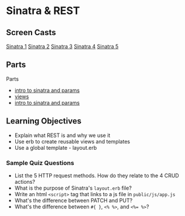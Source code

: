 # Sinatra & REST

## Screen Casts

[Sinatra 1](https://www.youtube.com/watch?v=ddLEgAjsyP0)
[Sinatra 2](https://www.youtube.com/watch?v=4gilpAcCHpI)
[Sinatra 3](https://www.youtube.com/watch?v=8HYqwTGbrIY)
[Sinatra 4](https://www.youtube.com/watch?v=p8ZhfoMsqaM)
[Sinatra 5](https://www.youtube.com/watch?v=K1DtJCOsrpU)

## Parts

Parts

* [intro to sinatra and params](intro-and-params.md)
* [views](views.md)
* [intro to sinatra and params](intro-and-params.md)

## Learning Objectives

- Explain what REST is and why we use it
- Use erb to create reusable views and templates
- Use a global template - layout.erb


### Sample Quiz Questions

- List the 5 HTTP request methods. How do they relate to the 4 CRUD actions?
- What is the purpose of Sinatra's `layout.erb` file?
- Write an html `<script>` tag that links to a js file in `public/js/app.js`
- What's the difference between PATCH and PUT?
- What's the difference between `#{ }`, `<% %>`, and `<%= %>`?
